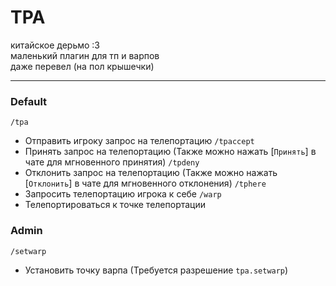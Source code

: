 # TPA #

китайское дерьмо :3  
маленький плагин для тп и варпов  
даже перевел (на пол крышечки)

---

### Default

`/tpa`
- Отправить игроку запрос на телепортацию
`/tpaccept`
- Принять запрос на телепортацию (Также можно нажать [`Принять`] в чате для мгновенного принятия)
`/tpdeny`
- Отклонить запрос на телепортацию (Также можно нажать [`Отклонить`] в чате для мгновенного отклонения)
`/tphere`
- Запросить телепортацию игрока к себе
`/warp`
- Телепортироваться к точке телепортации

### Admin

`/setwarp`
- Установить точку варпа (Требуется разрешение `tpa.setwarp`)